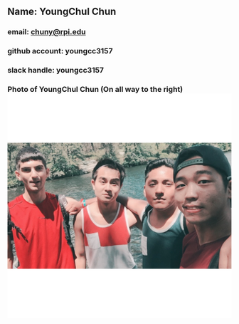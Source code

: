## Name: YoungChul Chun
### email: chuny@rpi.edu
### github account: youngcc3157
### slack handle: youngcc3157
### Photo of YoungChul Chun (On all way to the right) ![pic](IMG_1185.JPG)
